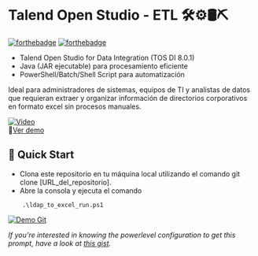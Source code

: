 # Talend Open Studio - ETL 🛠⚙️🛢️⛏️
[![forthebadge](http://forthebadge.com/images/badges/made-with-java.svg)](https://www.linkedin.com/in/drphp/)
[![forthebadge](http://forthebadge.com/images/badges/built-with-love.svg)](https://www.linkedin.com/in/drphp/)

* Talend Open Studio for Data Integration (TOS DI 8.0.1)
* Java (JAR ejecutable) para procesamiento eficiente
* PowerShell/Batch/Shell Script para automatización

Ideal para administradores de sistemas, equipos de TI y analistas de datos que requieran extraer y organizar información de directorios corporativos en formato excel sin procesos manuales.

[![Video](https://img.youtube.com/vi/TF7_l2JltMc/0.jpg)](https://www.youtube.com/watch?v=TF7_l2JltMc)  
🎥[Ver demo](https://www.youtube.com/watch?v=TF7_l2JltMc)

## 🚀 Quick Start
- Clona este repositorio en tu máquina local utilizando el comando git clone [URL_del_repositorio].
- Abre la consola y ejecuta el comando

```
    .\ldap_to_excel_run.ps1
```
<a href="#" target="_self" style="pointer-events: none;">
  <img src="https://wiesseconsultores.com/demo.gif" alt="Demo Git">
</a>

*If you're interested in knowing the powerlevel configuration to get this prompt, have a look at [this gist](https://github.com/phpeitor/).*
